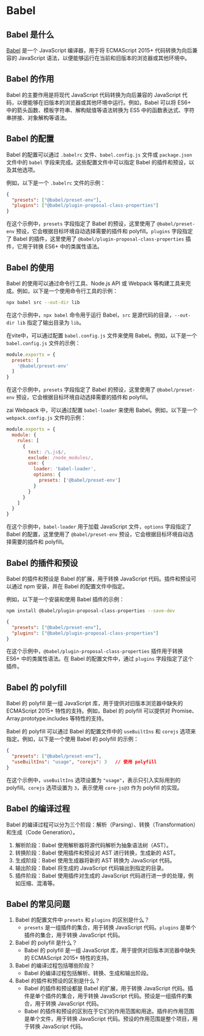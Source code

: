 # Babel

## Babel 是什么

[Babel](https://babeljs.io) 是一个 JavaScript 编译器，用于将 ECMAScript 2015+ 代码转换为向后兼容的 JavaScript 语法，以便能够运行在当前和旧版本的浏览器或其他环境中。

## Babel 的作用

Babel 的主要作用是将现代 JavaScript 代码转换为向后兼容的 JavaScript 代码，以便能够在旧版本的浏览器或其他环境中运行。例如，Babel 可以将 ES6+ 中的箭头函数、模板字符串、解构赋值等语法转换为 ES5 中的函数表达式、字符串拼接、对象解构等语法。

## Babel 的配置

Babel 的配置可以通过 `.babelrc` 文件、`babel.config.js` 文件或 `package.json` 文件中的 `babel` 字段来完成。这些配置文件中可以指定 Babel 的插件和预设，以及其他选项。

例如，以下是一个 `.babelrc` 文件的示例：

```json
{
  "presets": ["@babel/preset-env"],
  "plugins": ["@babel/plugin-proposal-class-properties"]
}
```

在这个示例中，`presets` 字段指定了 Babel 的预设，这里使用了 `@babel/preset-env` 预设，它会根据目标环境自动选择需要的插件和 polyfill。`plugins` 字段指定了 Babel 的插件，这里使用了 `@babel/plugin-proposal-class-properties` 插件，它用于转换 ES6+ 中的类属性语法。

## Babel 的使用

Babel 的使用可以通过命令行工具、Node.js API 或 Webpack 等构建工具来完成。例如，以下是一个使用命令行工具的示例：

```bash
npx babel src --out-dir lib
```

在这个示例中，`npx babel` 命令用于运行 Babel，`src` 是源代码的目录，`--out-dir lib` 指定了输出目录为 `lib`。

在vite中，可以通过配置 `babel.config.js` 文件来使用 Babel。例如，以下是一个 `babel.config.js` 文件的示例：

```js
module.exports = {
  presets: [
    '@babel/preset-env'
  ]
}
```

在这个示例中，`presets` 字段指定了 Babel 的预设，这里使用了 `@babel/preset-env` 预设，它会根据目标环境自动选择需要的插件和 polyfill。

zai Webpack 中，可以通过配置 `babel-loader` 来使用 Babel。例如，以下是一个 `webpack.config.js` 文件的示例：

```js
module.exports = {
  module: {
    rules: [
      {
        test: /\.js$/,
        exclude: /node_modules/,
        use: {
          loader: 'babel-loader',
          options: {
            presets: ['@babel/preset-env']
          }
        }
      }
    ]
  }
}
```

在这个示例中，`babel-loader` 用于加载 JavaScript 文件，`options` 字段指定了 Babel 的配置，这里使用了 `@babel/preset-env` 预设，它会根据目标环境自动选择需要的插件和 polyfill。

## Babel 的插件和预设

Babel 的插件和预设是 Babel 的扩展，用于转换 JavaScript 代码。插件和预设可以通过 npm 安装，并在 Babel 的配置文件中指定。

例如，以下是一个安装和使用 Babel 插件的示例：

```bash
npm install @babel/plugin-proposal-class-properties --save-dev
```

```json
{
  "presets": ["@babel/preset-env"],
  "plugins": ["@babel/plugin-proposal-class-properties"]
}
```

在这个示例中，`@babel/plugin-proposal-class-properties` 插件用于转换 ES6+ 中的类属性语法。在 Babel 的配置文件中，通过 `plugins` 字段指定了这个插件。

## Babel 的 polyfill

Babel 的 polyfill 是一组 JavaScript 库，用于提供对旧版本浏览器中缺失的 ECMAScript 2015+ 特性的支持。例如，Babel 的 polyfill 可以提供对 Promise、Array.prototype.includes 等特性的支持。

Babel 的 polyfill 可以通过 Babel 的配置文件中的 `useBuiltIns` 和 `corejs` 选项来指定。例如，以下是一个使用 Babel 的 polyfill 的示例：

```json
{
  "presets": ["@babel/preset-env"],
  "useBuiltIns": "usage", "corejs": 3   // 使用 polyfill
}
```

在这个示例中，`useBuiltIns` 选项设置为 `"usage"`，表示只引入实际用到的 polyfill。`corejs` 选项设置为 `3`，表示使用 `core-js@3` 作为 polyfill 的实现。

## Babel 的编译过程

Babel 的编译过程可以分为三个阶段：解析（Parsing）、转换（Transformation）和生成（Code Generation）。

1. 解析阶段：Babel 使用解析器将源代码解析为抽象语法树（AST）。
2. 转换阶段：Babel 使用插件和预设对 AST 进行转换，生成新的 AST。
3. 生成阶段：Babel 使用生成器将新的 AST 转换为 JavaScript 代码。
4. 输出阶段：Babel 将生成的 JavaScript 代码输出到指定的目录。
5. 插件阶段：Babel 使用插件对生成的 JavaScript 代码进行进一步的处理，例如压缩、混淆等。

## Babel 的常见问题

1. Babel 的配置文件中 `presets` 和 `plugins` 的区别是什么？
   - `presets` 是一组插件的集合，用于转换 JavaScript 代码。`plugins` 是单个插件的集合，用于转换 JavaScript 代码。
2. Babel 的 polyfill 是什么？
   - Babel 的 polyfill 是一组 JavaScript 库，用于提供对旧版本浏览器中缺失的 ECMAScript 2015+ 特性的支持。
3. Babel 的编译过程包括哪些阶段？
   - Babel 的编译过程包括解析、转换、生成和输出阶段。
4. Babel 的插件和预设的区别是什么？
    - Babel 的插件和预设都是 Babel 的扩展，用于转换 JavaScript 代码。插件是单个插件的集合，用于转换 JavaScript 代码。预设是一组插件的集合，用于转换 JavaScript 代码。
    - Babel 的插件和预设的区别在于它们的作用范围和用途。插件的作用范围是单个文件，用于转换 JavaScript 代码。预设的作用范围是整个项目，用于转换 JavaScript 代码。
